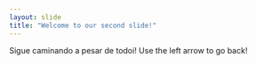 ```yaml
---
layout: slide
title: "Welcome to our second slide!"
---
```

Sigue caminando a pesar de todoi!
Use the left arrow to go back!
